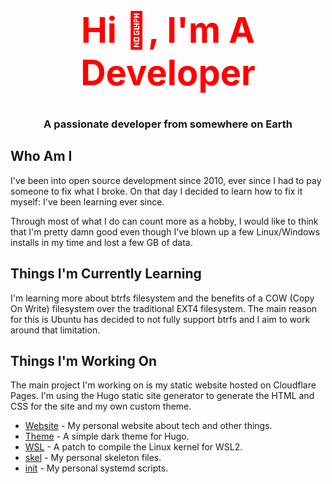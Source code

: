 <!-- A Github readme for Profile repository.
    This is the first thing people will see when they land on your Profile
    so make it look good.

    Things to include:
    - A short description of who you are and what you do
    - What you're currently learning
    - What you're working on
    - How to reach you
-->

<!-- Who am I and what am I into. -->

<div align="center">
    <h1 style="font-size: 4em; color: red">Hi 👋, I'm A Developer</h1>
    <h3>A passionate developer from somewhere on Earth</h3>
</div>

## Who Am I

I've been into open source development since 2010, ever since I had to pay someone to fix what I broke. On that day I decided to learn how to fix it myself: I've been learning ever since.

Through most of what I do can count more as a hobby, I would like to think that I'm pretty damn good even though I've blown up a few Linux/Windows installs in my time and lost a few GB of data.

## Things I'm Currently Learning

I'm learning more about btrfs filesystem and the benefits of a COW (Copy On Write) filesystem over the traditional EXT4 filesystem. The main reason for this is Ubuntu has decided to not fully support btrfs and I aim to work around that limitation.

## Things I'm Working On

The main project I'm working on is my static website hosted on Cloudflare Pages. I'm using the Hugo static site generator to generate the HTML and CSS for the site and my own custom theme.

- [Website](https://blackstewie.com) - My personal website about tech and other things.
- [Theme](https://github.com/MichaelSchaecher/simple-dark) - A simple dark theme for Hugo.
- [WSL](https://github.com/MichaelSchaecher/wsl-kernel-patch) - A patch to compile the Linux kernel for WSL2.
- [skel](https://github.com/MichaelSchaecher/skel) - My personal skeleton files.
- [init](https://github.com/MichaelSchaecher/systemd-scripts) - My personal systemd scripts.
